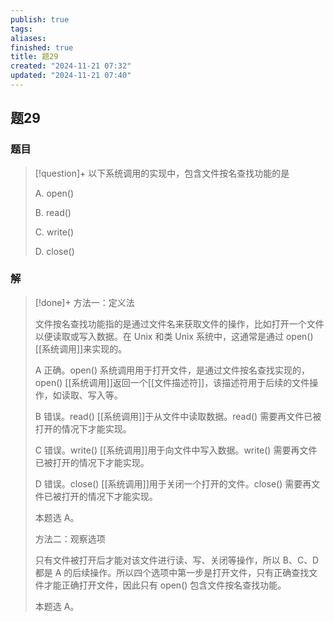 ```yaml
---
publish: true
tags: 
aliases: 
finished: true
title: 题29
created: "2024-11-21 07:32"
updated: "2024-11-21 07:40"
---
```

## 题29
### 题目
> [!question]+
> 以下系统调用的实现中，包含文件按名查找功能的是
> 
> A. open()
> 
> B. read()
> 
> C. write()
> 
> D. close()
### 解
> [!done]+
> 方法一：定义法
> 
> 文件按名查找功能指的是通过文件名来获取文件的操作，比如打开一个文件以便读取或写入数据。在 Unix 和类 Unix 系统中，这通常是通过 open() [[系统调用]]来实现的。
> 
> A 正确。open() 系统调用用于打开文件，是通过文件按名查找实现的，open() [[系统调用]]返回一个[[文件描述符]]，该描述符用于后续的文件操作，如读取、写入等。
> 
> B 错误。read() [[系统调用]]于从文件中读取数据。read() 需要再文件已被打开的情况下才能实现。
> 
> C 错误。write() [[系统调用]]用于向文件中写入数据。write() 需要再文件已被打开的情况下才能实现。
> 
> D 错误。close() [[系统调用]]用于关闭一个打开的文件。close() 需要再文件已被打开的情况下才能实现。
> 
> 本题选 A。
> 
> 方法二：观察选项
> 
> 只有文件被打开后才能对该文件进行读、写、关闭等操作，所以 B、C、D 都是 A 的后续操作。所以四个选项中第一步是打开文件，只有正确查找文件才能正确打开文件，因此只有 open() 包含文件按名查找功能。
> 
> 本题选 A。